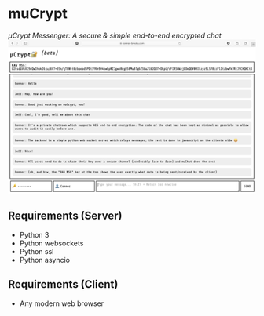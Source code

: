 # muCrypt
*μCrypt Messenger: A secure & simple end-to-end encrypted chat*
![screenshot](screenshot.png)

## Requirements (Server)
* Python 3
* Python websockets
* Python ssl
* Python asyncio

## Requirements (Client)
* Any modern web browser
